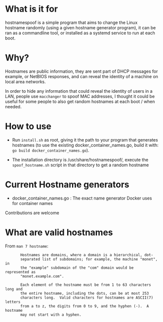 
# What is it for

hostnamespoof is a simple program that aims to change the Linux hostname randomly (using a given hostname generator program), it can be ran as a commandline tool, or installed as a systemd service to run at each boot.
 
# Why?

Hostnames are public information, they are sent part of DHCP messages for example, or NetBIOS responses, and can reveal the identity of a machine on local area networks.

In order to hide any information that could reveal the identity of users in a LAN, people use `macchanger` to spoof MAC addresses, I thought it could be useful for some people to also get random hostnames at each boot / when needed.

# How to use

- Run `install.sh` as root, giving it the path to your program that generates hostnames (to use the existing docker_container_names.go, build it with: `go build docker_container_names.go`).

- The installation directory is /usr/share/hostnamespoof/, execute the `spoof_hostname.sh` script in that directory to get a random hostname

# Current Hostname generators

- docker_container_names.go : The exact name generator Docker uses for container names

Contributions are welcome

# What are valid hostnames

From `man 7 hostname`:

```
       Hostnames are domains, where a domain is a hierarchical, dot-
       separated list of subdomains; for example, the machine "monet", in
       the "example" subdomain of the "com" domain would be represented as
       "monet.example.com".

       Each element of the hostname must be from 1 to 63 characters long and
       the entire hostname, including the dots, can be at most 253
       characters long.  Valid characters for hostnames are ASCII(7) letters
       from a to z, the digits from 0 to 9, and the hyphen (-).  A hostname
       may not start with a hyphen.
```

